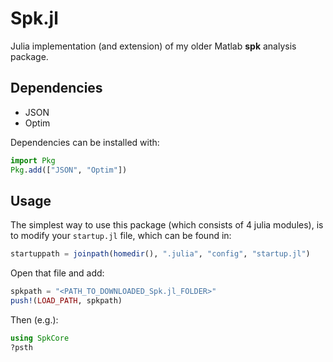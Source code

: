 # Spk.jl
Julia implementation (and extension) of my older Matlab **spk** analysis package.

## Dependencies
* JSON
* Optim

Dependencies can be installed with:
```julia
import Pkg
Pkg.add(["JSON", "Optim"])
```

## Usage
The simplest way to use this package (which consists of 4 julia modules), is to modify your `startup.jl` file, which can be found in:
```julia
startuppath = joinpath(homedir(), ".julia", "config", "startup.jl")
```

Open that file and add:
```julia
spkpath = "<PATH_TO_DOWNLOADED_Spk.jl_FOLDER>"
push!(LOAD_PATH, spkpath)
```

Then (e.g.):
```julia
using SpkCore
?psth
```
